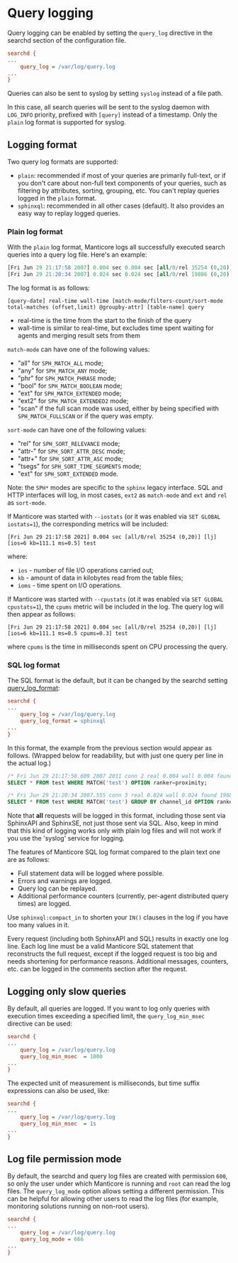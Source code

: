 # Query logging


Query logging can be enabled by setting the `query_log` directive in the searchd section of the configuration file.

```ini
searchd {
...
    query_log = /var/log/query.log
...
}
```
Queries can also be sent to syslog by setting `syslog` instead of a file path.

In this case, all search queries will be sent to the syslog daemon with `LOG_INFO` priority, prefixed with `[query]` instead of a timestamp. Only the `plain` log format is supported for syslog.


## Logging format

Two query log formats are supported:
* `plain`: recommended if most of your queries are primarily full-text, or if you don't care about non-full text components of your queries, such as filtering by attributes, sorting, grouping, etc. You can't replay queries logged in the `plain` format.
* `sphinxql`: recommended in all other cases (default). It also provides an easy way to replay logged queries.

### Plain log format

With the `plain` log format, Manticore logs all successfully executed search queries into a query log file. Here's an example:

```sql
[Fri Jun 29 21:17:58 2007] 0.004 sec 0.004 sec [all/0/rel 35254 (0,20)] [lj] test
[Fri Jun 29 21:20:34 2007] 0.024 sec 0.024 sec [all/0/rel 19886 (0,20) @channel_id] [lj] test
```

The log format is as follows:

```
[query-date] real-time wall-time [match-mode/filters-count/sort-mode total-matches (offset,limit) @groupby-attr] [table-name] query
```

* real-time is the time from the start to the finish of the query
* wall-time is similar to real-time, but excludes time spent waiting for agents and merging result sets from them

`match-mode` can have one of the following values:

*   "all" for `SPH_MATCH_ALL` mode;
*   "any" for `SPH_MATCH_ANY` mode;
*   "phr" for `SPH_MATCH_PHRASE` mode;
*   "bool" for `SPH_MATCH_BOOLEAN` mode;
*   "ext" for `SPH_MATCH_EXTENDED` mode;
*   "ext2" for `SPH_MATCH_EXTENDED2` mode;
*   "scan" if the full scan mode was used, either by being specified with `SPH_MATCH_FULLSCAN` or if the query was empty.

`sort-mode` can have one of the following values:

*   "rel" for `SPH_SORT_RELEVANCE` mode;
*   "attr-" for `SPH_SORT_ATTR_DESC` mode;
*   "attr+" for `SPH_SORT_ATTR_ASC` mode;
*   "tsegs" for `SPH_SORT_TIME_SEGMENTS` mode;
*   "ext" for `SPH_SORT_EXTENDED` mode.

Note: the `SPH*` modes are specific to the `sphinx` legacy interface. SQL and HTTP interfaces will log, in most cases, `ext2` as `match-mode` and `ext` and `rel` as `sort-mode`.

If Manticore was started with `--iostats` (or it was enabled via `SET GLOBAL iostats=1`), the corresponding metrics will be included:

```
[Fri Jun 29 21:17:58 2021] 0.004 sec [all/0/rel 35254 (0,20)] [lj] [ios=6 kb=111.1 ms=0.5] test
```

where:
* `ios` - number of file I/O operations carried out;
* `kb` - amount of data in kilobytes read from the table files;
* `ioms` - time spent on I/O operations.


If Manticore was started with `--cpustats` (ot it was enabled via `SET GLOBAL cpustats=1`), the `cpums` metric will be included in the log. The query log will then appear as follows:

```
[Fri Jun 29 21:17:58 2021] 0.004 sec [all/0/rel 35254 (0,20)] [lj] [ios=6 kb=111.1 ms=0.5 cpums=0.3] test
```

where `cpums` is the time in milliseconds spent on CPU processing the query.

### SQL log format

The SQL format is the default, but it can be changed by the searchd setting [query_log_format](../Server_settings/Searchd.md#query_log_format):

```ini
searchd {
...
    query_log = /var/log/query.log
    query_log_format = sphinxql
...
}
```
In this format, the example from the previous section would appear as follows. (Wrapped below for readability, but with just one query per line in the actual log.)

```sql
/* Fri Jun 29 21:17:58.609 2007 2011 conn 2 real 0.004 wall 0.004 found 35254 */
SELECT * FROM test WHERE MATCH('test') OPTION ranker=proximity;

/* Fri Jun 29 21:20:34 2007.555 conn 3 real 0.024 wall 0.024 found 19886 */
SELECT * FROM test WHERE MATCH('test') GROUP BY channel_id OPTION ranker=proximity;
```

Note that **all** requests will be logged in this format, including those sent via SphinxAPI and SphinxSE, not just those sent via SQL. Also, keep in mind that this kind of logging works only with plain log files and will not work if you use the 'syslog' service for logging.

The features of Manticore SQL log format compared to the plain text one are as follows:

* Full statement data will be logged where possible.
* Errors and warnings are logged.
* Query log can be replayed.
* Additional performance counters (currently, per-agent distributed query times) are logged.

Use `sphinxql:compact_in` to shorten your `IN()` clauses in the log if you have too many values in it.

Every request (including both SphinxAPI and SQL) results in exactly one log line. Each log line must be a valid Manticore SQL statement that reconstructs the full request, except if the logged request is too big and needs shortening for performance reasons. Additional messages, counters, etc. can be logged in the comments section after the request.

## Logging only slow queries

By default, all queries are logged. If you want to log only queries with execution times exceeding a specified limit, the `query_log_min_msec` directive can be used:

```ini
searchd {
...
    query_log = /var/log/query.log
    query_log_min_msec  = 1000
...
}
```

The expected unit of measurement is milliseconds, but time suffix expressions can also be used, like:

```ini
searchd {
...
    query_log = /var/log/query.log
    query_log_min_msec  = 1s
...
}
```

## Log file permission mode

By default, the searchd and query log files are created with permission `600`, so only the user under which Manticore is running and `root` can read the log files. The `query_log_mode` option allows setting a different permission. This can be helpful for allowing other users to read the log files (for example, monitoring solutions running on non-root users).

```ini
searchd {
...
    query_log = /var/log/query.log
    query_log_mode = 666
...
}
```
<!-- proofread -->